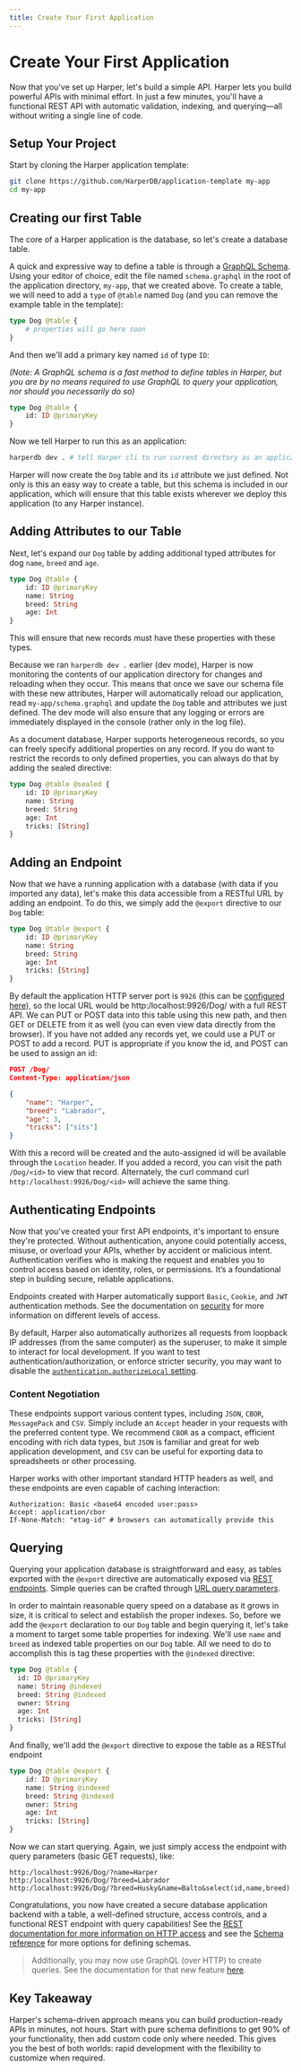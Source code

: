```yaml
---
title: Create Your First Application
---
```


# Create Your First Application
Now that you've set up Harper, let's build a simple API. Harper lets you build powerful APIs with minimal effort. In just a few minutes, you'll have a functional REST API with automatic validation, indexing, and querying—all without writing a single line of code.

## Setup Your Project
Start by cloning the Harper application template:

```bash
git clone https://github.com/HarperDB/application-template my-app
cd my-app
```

## Creating our first Table
The core of a Harper application is the database, so let's create a database table.

A quick and expressive way to define a table is through a [GraphQL Schema](https://graphql.org/learn/schema). Using your editor of choice, edit the file named `schema.graphql` in the root of the application directory, `my-app`, that we created above. To create a table, we will need to add a `type` of `@table` named `Dog` (and you can remove the example table in the template):

```graphql
type Dog @table {
	# properties will go here soon
}
```

And then we'll add a primary key named `id` of type `ID`:

_(Note: A GraphQL schema is a fast method to define tables in Harper, but you are by no means required to use GraphQL to query your application, nor should you necessarily do so)_

```graphql
type Dog @table {
	id: ID @primaryKey
}
```

Now we tell Harper to run this as an application:

```bash
harperdb dev . # tell Harper cli to run current directory as an application in dev mode
```
Harper will now create the `Dog` table and its `id` attribute we just defined. Not only is this an easy way to create a table, but this schema is included in our application, which will ensure that this table exists wherever we deploy this application (to any Harper instance).

## Adding Attributes to our Table
Next, let's expand our `Dog` table by adding additional typed attributes for dog `name`, `breed` and `age`.
```graphql
type Dog @table {
	id: ID @primaryKey
	name: String
	breed: String
	age: Int
}
```

This will ensure that new records must have these properties with these types.

Because we ran `harperdb dev .` earlier (dev mode), Harper is now monitoring the contents of our application directory for changes and reloading when they occur. This means that once we save our schema file with these new attributes, Harper will automatically reload our application, read `my-app/schema.graphql` and update the `Dog` table and attributes we just defined. The dev mode will also ensure that any logging or errors are immediately displayed in the console (rather only in the log file).

As a document database, Harper supports heterogeneous records, so you can freely specify additional properties on any record. If you do want to restrict the records to only defined properties, you can always do that by adding the sealed directive:

```graphql
type Dog @table @sealed {
	id: ID @primaryKey
	name: String
	breed: String
	age: Int
	tricks: [String]
}
```

## Adding an Endpoint
Now that we have a running application with a database (with data if you imported any data), let's make this data accessible from a RESTful URL by adding an endpoint. To do this, we simply add the `@export` directive to our `Dog` table:

```graphql
type Dog @table @export {
	id: ID @primaryKey
	name: String
	breed: String
	age: Int
	tricks: [String]
}
```

By default the application HTTP server port is `9926` (this can be [configured here](../deployments/configuration#http)), so the local URL would be http:/localhost:9926/Dog/ with a full REST API. We can PUT or POST data into this table using this new path, and then GET or DELETE from it as well (you can even view data directly from the browser). If you have not added any records yet, we could use a PUT or POST to add a record. PUT is appropriate if you know the id, and POST can be used to assign an id:

```json
POST /Dog/
Content-Type: application/json

{
	"name": "Harper",
	"breed": "Labrador",
	"age": 3,
	"tricks": ["sits"]
}
```

With this a record will be created and the auto-assigned id will be available through the `Location` header. If you added a record, you can visit the path `/Dog/<id>` to view that record. Alternately, the curl command curl `http:/localhost:9926/Dog/<id>` will achieve the same thing.

## Authenticating Endpoints
Now that you've created your first API endpoints, it's important to ensure they're protected. Without authentication, anyone could potentially access, misuse, or overload your APIs, whether by accident or malicious intent. Authentication verifies who is making the request and enables you to control access based on identity, roles, or permissions. It’s a foundational step in building secure, reliable applications.

Endpoints created with Harper automatically support `Basic`, `Cookie`, and `JWT` authentication methods. See the documentation on [security](../developers/security/) for more information on different levels of access.

By default, Harper also automatically authorizes all requests from loopback IP addresses (from the same computer) as the superuser, to make it simple to interact for local development. If you want to test authentication/authorization, or enforce stricter security, you may want to disable the [`authentication.authorizeLocal` setting](../deployments/configuration#authentication).

### Content Negotiation
These endpoints support various content types, including `JSON`, `CBOR`, `MessagePack` and `CSV`. Simply include an `Accept` header in your requests with the preferred content type. We recommend `CBOR` as a compact, efficient encoding with rich data types, but `JSON` is familiar and great for web application development, and `CSV` can be useful for exporting data to spreadsheets or other processing.

Harper works with other important standard HTTP headers as well, and these endpoints are even capable of caching interaction:

```
Authorization: Basic <base64 encoded user:pass>
Accept: application/cbor
If-None-Match: "etag-id" # browsers can automatically provide this
```

## Querying

Querying your application database is straightforward and easy, as tables exported with the `@export` directive are automatically exposed via [REST endpoints](../developers/rest). Simple queries can be crafted through [URL query parameters](https://en.wikipedia.org/wiki/Query_string).

In order to maintain reasonable query speed on a database as it grows in size, it is critical to select and establish the proper indexes. So, before we add the `@export` declaration to our `Dog` table and begin querying it, let's take a moment to target some table properties for indexing. We'll use `name` and `breed` as indexed table properties on our `Dog` table. All we need to do to accomplish this is tag these properties with the `@indexed` directive:

```graphql
type Dog @table {
  id: ID @primaryKey
  name: String @indexed
  breed: String @indexed
  owner: String
  age: Int
  tricks: [String]
}
```

And finally, we'll add the `@export` directive to expose the table as a RESTful endpoint

```graphql
type Dog @table @export {
	id: ID @primaryKey
	name: String @indexed
	breed: String @indexed
	owner: String
	age: Int
	tricks: [String]
}
```

Now we can start querying. Again, we just simply access the endpoint with query parameters (basic GET requests), like:

```
http:/localhost:9926/Dog/?name=Harper
http:/localhost:9926/Dog/?breed=Labrador
http:/localhost:9926/Dog/?breed=Husky&name=Balto&select(id,name,breed)
```

Congratulations, you now have created a secure database application backend with a table, a well-defined structure, access controls, and a functional REST endpoint with query capabilities! See the [REST documentation for more information on HTTP access](../developers/rest) and see the [Schema reference](../developers/applications/defining-schemas) for more options for defining schemas.

> Additionally, you may now use GraphQL (over HTTP) to create queries. See the documentation for that new feature [here](../../technical-details/reference/graphql).


## Key Takeaway
Harper's schema-driven approach means you can build production-ready APIs in minutes, not hours. Start with pure schema definitions to get 90% of your functionality, then add custom code only where needed. This gives you the best of both worlds: rapid development with the flexibility to customize when required.